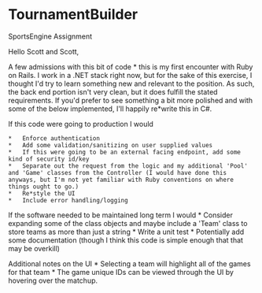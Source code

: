 # TournamentBuilder
SportsEngine Assignment

Hello Scott and Scott,

A few admissions with this bit of code * this is my first encounter with Ruby on Rails.  I work in a .NET stack right now, but for the sake of this exercise, I thought I'd try to learn something new and relevant to the position.
As such, the back end portion isn't very clean, but it does fulfill the stated requirements.  If you'd prefer to see something a bit more polished and with some of the below implemented, I'll happily re*write this in C#.

If this code were going to production I would

	*	Enforce authentication
	*	Add some validation/sanitizing on user supplied values
	*	If this were going to be an external facing endpoint, add some kind of security id/key
	*	Separate out the request from the logic and my additional 'Pool' and 'Game' classes from the Controller (I would have done this anyways, but I'm not yet familiar with Ruby conventions on where things ought to go.)
	*	Re*style the UI
	*	Include error handling/logging

If the software needed to be maintained long term I would
	*	Consider expanding some of the class objects and maybe include a 'Team' class to store teams as more than just a string
	*	Write a unit test
	*	Potentially add some documentation (though I think this code is simple enough that that may be overkill)

Additional notes on the UI 
	*	Selecting a team will highlight all of the games for that team
	*	The game unique IDs can be viewed through the UI by hovering over the matchup.

